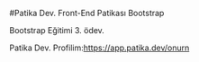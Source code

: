 #Patika Dev. Front-End Patikası Bootstrap

Bootstrap Eğitimi 3. ödev.

Patika Dev. Profilim:https://app.patika.dev/onurn
